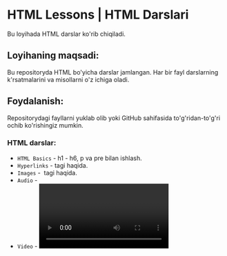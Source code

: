 # HTML Lessons | HTML Darslari

Bu loyihada HTML darslar ko'rib chiqiladi.

## Loyihaning maqsadi:
Bu repositoryda HTML bo'yicha darslar jamlangan. Har bir fayl darslarning k'rsatmalarini va misollarni o'z ichiga oladi.

## Foydalanish:
Repositorydagi fayllarni yuklab olib yoki GitHub sahifasida to'g'ridan-to'g'ri ochib ko'rishingiz mumkin.

### HTML darslar:
- `HTML Basics` -  h1 - h6, p va pre bilan ishlash.
- `Hyperlinks` - <a> tagi haqida.
- `Images` - <img> tagi haqida.
- `Audio` - <audio> tagi haqida.
- `Video` - <video> va <iframe> taglari haqida.

## Manbalar
Darslar yaratishda foydalanilgan materiallar: [W3Schools](https://www.w3schools.com).
